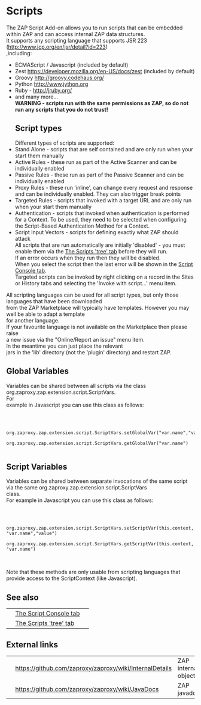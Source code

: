 # Scripts

The ZAP Script Add-on allows you to run scripts that can be embedded within ZAP and can access internal
ZAP data structures.<br>It supports any scripting language that supports JSR 223 (<a href='http://www.jcp.org/en/jsr/detail?id=223'>http://www.jcp.org/en/jsr/detail?id=223</a>)<br>
,including:<br>
<ul><li>ECMAScript / Javascript (included by default)<br>
</li><li>Zest <a href='https://developer.mozilla.org/en-US/docs/zest'>https://developer.mozilla.org/en-US/docs/zest</a> (included by default)<br>
</li><li>Groovy <a href='http://groovy.codehaus.org/'>http://groovy.codehaus.org/</a>
</li><li>Python <a href='http://www.jython.org'>http://www.jython.org</a>
</li><li>Ruby - <a href='http://jruby.org/'>http://jruby.org/</a>
</li><li>and many more...<br>
<b>WARNING - scripts run with the same permissions as ZAP, so do not run any scripts that you do not trust!</b>
<h2>Script types</h2>
Different types of scripts are supported:<br>
</li><li>Stand Alone - scripts that are self contained and are only run when your start them manually<br>
</li><li>Active Rules - these run as part of the Active Scanner and can be individually enabled<br>
</li><li>Passive Rules - these run as part of the Passive Scanner and can be individually enabled<br>
</li><li>Proxy Rules - these run 'inline', can change every request and response and can be individually enabled. They can also trigger break points<br>
</li><li>Targeted Rules - scripts that invoked with a target URL and are only run when your start them manually<br>
</li><li>Authentication - scripts that invoked when authentication is performed for a Context. To be used, they need to be selected when configuring the Script-Based Authentication Method for a Context.<br>
</li><li>Script Input Vectors - scripts for defining exactly what ZAP should attack<br>
All scripts that are run automatically are initially 'disabled' - you must enable them via the <a href='HelpAddonsScriptsTree'>The Scripts 'tree' tab</a> before they will run.<br>If an error occurs when they run then they will be disabled.<br>When you select the script then the last error will be shown in the <a href='HelpAddonsScriptsConsole'>Script Console tab</a>.<br>Targeted scripts can be invoked by right clicking on a record in the Sites or History tabs and selecting the 'Invoke with script...' menu item.</li></ul>

All scripting languages can be used for all script types, but only those languages that have been downloaded<br>
from the ZAP Marketplace will typically have templates. However you may well be able to adapt a template<br>
for another language.<br>If your favourite language is not available on the Marketplace then please raise<br>
a new issue via the "Online/Report an issue" menu item.<br>In the meantime you can just place the relevant<br>
jars in the 'lib' directory (not the 'plugin' directory) and restart ZAP.<br>
<h2>Global Variables</h2>
Variables can be shared between all scripts via the class org.zaproxy.zap.extension.script.ScriptVars.<br>For<br>
example in Javascript you can use this class as follows:<br><br><pre><code><br>
org.zaproxy.zap.extension.script.ScriptVars.setGlobalVar("var.name","value")<br>
org.zaproxy.zap.extension.script.ScriptVars.getGlobalVar("var.name")<br>
</code></pre>
<h2>Script Variables</h2>
Variables can be shared between separate invocations of the same script via the same org.zaproxy.zap.extension.script.ScriptVars<br>
class.<br>For example in Javascript you can use this class as follows:<br><br><pre><code><br>
org.zaproxy.zap.extension.script.ScriptVars.setScriptVar(this.context, "var.name","value")<br>
org.zaproxy.zap.extension.script.ScriptVars.getScriptVar(this.context, "var.name")<br>
</code></pre><br>Note that these methods are only usable from scripting languages that provide access to the ScriptContext (like Javascript).<br>
<h2>See also</h2>
<table>
<tr><td></td><td><a href='HelpAddonsScriptsConsole'>The Script Console tab</a></td><td></td></tr>
<tr><td></td><td><a href='HelpAddonsScriptsTree'>The Scripts 'tree' tab</a></td><td></td></tr>
</table>
<h2>External links</h2>
<table>
<tr><td></td><td><a href='https://github.com/zaproxy/zaproxy/wiki/InternalDetails'>https://github.com/zaproxy/zaproxy/wiki/InternalDetails</a></td><td>ZAP internal objects</td></tr>
<tr><td></td><td><a href='https://github.com/zaproxy/zaproxy/wiki/JavaDocs'>https://github.com/zaproxy/zaproxy/wiki/JavaDocs</a></td><td>ZAP javadocs</td></tr>
</table>